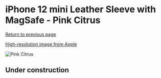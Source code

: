 # iPhone 12 mini Leather Sleeve with MagSafe - Pink Citrus

[Return to previous page](/iphone_12)

[High-resolution image from Apple](https://store.storeimages.cdn-apple.com/8756/as-images.apple.com/is/MHYF3?wid=4500&hei=4500&fmt=png)

<div style="width: 500px"><img src="/everyphone/MHYF3.png" alt="Pink Citrus"></div>

## Under construction
